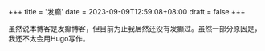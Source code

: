 +++
title = '发癫'
date = 2023-09-09T12:59:08+08:00
draft = false
+++

虽然说本博客是发癫博客，但目前为止我居然还没有发癫过。虽然一部分原因是，我还不太会用Hugo写作。
